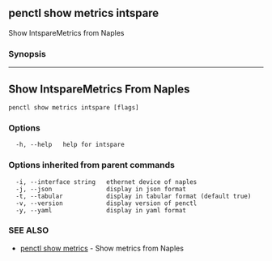 ## penctl show metrics intspare

Show IntspareMetrics from Naples

### Synopsis



---------------------------------
 Show IntspareMetrics From Naples 
---------------------------------


```
penctl show metrics intspare [flags]
```

### Options

```
  -h, --help   help for intspare
```

### Options inherited from parent commands

```
  -i, --interface string   ethernet device of naples
  -j, --json               display in json format
  -t, --tabular            display in tabular format (default true)
  -v, --version            display version of penctl
  -y, --yaml               display in yaml format
```

### SEE ALSO
* [penctl show metrics](penctl_show_metrics.md)	 - Show metrics from Naples

